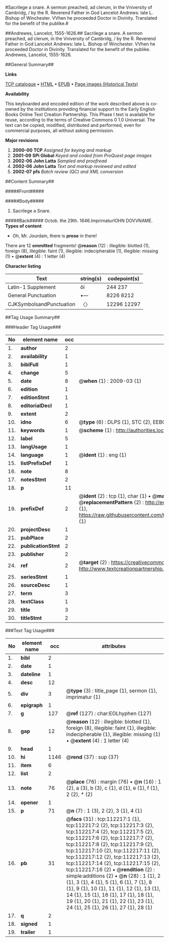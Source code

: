 #Sacrilege a snare. A sermon preached, ad clerum, in the Vniversity of Cambridg, / by the R. Reverend Father in God Lancelot Andrews: late L. Bishop of Winchester. VVhen he proceeded Doctor in Divinity. Translated for the benefit of the publike.#

##Andrewes, Lancelot, 1555-1626.##
Sacrilege a snare. A sermon preached, ad clerum, in the Vniversity of Cambridg, / by the R. Reverend Father in God Lancelot Andrews: late L. Bishop of Winchester. VVhen he proceeded Doctor in Divinity. Translated for the benefit of the publike.
Andrewes, Lancelot, 1555-1626.

##General Summary##

**Links**

[TCP catalogue](http://www.ota.ox.ac.uk/tcp/)  • 
[HTML](http://tei.it.ox.ac.uk/tcp/Texts-HTML/free/A25/A25410.html)  • 
[EPUB](http://tei.it.ox.ac.uk/tcp/Texts-EPUB/free/A25/A25410.epub) • 
[Page images (Historical Texts)](https://data.historicaltexts.jisc.ac.uk/view?pubId=eebo-99860110e&pageId=eebo-99860110e-112217-1)

**Availability**

This keyboarded and encoded edition of the
	       work described above is co-owned by the institutions
	       providing financial support to the Early English Books
	       Online Text Creation Partnership. This Phase I text is
	       available for reuse, according to the terms of Creative
	       Commons 0 1.0 Universal. The text can be copied,
	       modified, distributed and performed, even for
	       commercial purposes, all without asking permission.

**Major revisions**

1. __2000-00__ __TCP__ *Assigned for keying and markup*
1. __2001-09__ __SPi Global__ *Keyed and coded from ProQuest page images*
1. __2002-06__ __John Latta__ *Sampled and proofread*
1. __2002-06__ __John Latta__ *Text and markup reviewed and edited*
1. __2002-07__ __pfs__ *Batch review (QC) and XML conversion*

##Content Summary##

#####Front#####

#####Body#####

1. Sacrilege a Snare.

#####Back#####
Octob. the 29th. 1646.ImprimaturIOHN DOVVNAME.
**Types of content**

  * Oh, Mr. Jourdain, there is **prose** in there!

There are 12 **ommitted** fragments! 
 @__reason__ (12) : illegible: blotted (1), foreign (8), illegible: faint (1), illegible: indecipherable (1), illegible: missing (1)  •  @__extent__ (4) : 1 letter (4)

**Character listing**


|Text|string(s)|codepoint(s)|
|---|---|---|
|Latin-1 Supplement|ôí|244 237|
|General Punctuation|•—|8226 8212|
|CJKSymbolsandPunctuation|〈〉|12296 12297|

##Tag Usage Summary##

###Header Tag Usage###

|No|element name|occ|attributes|
|---|---|---|---|
|1.|__author__|2||
|2.|__availability__|1||
|3.|__biblFull__|1||
|4.|__change__|5||
|5.|__date__|8| @__when__ (1) : 2009-03 (1)|
|6.|__edition__|1||
|7.|__editionStmt__|1||
|8.|__editorialDecl__|1||
|9.|__extent__|2||
|10.|__idno__|6| @__type__ (6) : DLPS (1), STC (2), EEBO-CITATION (1), PROQUEST (1), VID (1)|
|11.|__keywords__|1| @__scheme__ (1) : http://authorities.loc.gov/ (1)|
|12.|__label__|5||
|13.|__langUsage__|1||
|14.|__language__|1| @__ident__ (1) : eng (1)|
|15.|__listPrefixDef__|1||
|16.|__note__|8||
|17.|__notesStmt__|2||
|18.|__p__|11||
|19.|__prefixDef__|2| @__ident__ (2) : tcp (1), char (1)  •  @__matchPattern__ (2) : ([0-9\-]+):([0-9IVX]+) (1), (.+) (1)  •  @__replacementPattern__ (2) : http://eebo.chadwyck.com/downloadtiff?vid=$1&page=$2 (1), https://raw.githubusercontent.com/textcreationpartnership/Texts/master/tcpchars.xml#$1 (1)|
|20.|__projectDesc__|1||
|21.|__pubPlace__|2||
|22.|__publicationStmt__|2||
|23.|__publisher__|2||
|24.|__ref__|2| @__target__ (2) : https://creativecommons.org/publicdomain/zero/1.0/ (1), http://www.textcreationpartnership.org/docs/. (1)|
|25.|__seriesStmt__|1||
|26.|__sourceDesc__|1||
|27.|__term__|3||
|28.|__textClass__|1||
|29.|__title__|3||
|30.|__titleStmt__|2||


###Text Tag Usage###

|No|element name|occ|attributes|
|---|---|---|---|
|1.|__bibl__|2||
|2.|__date__|1||
|3.|__dateline__|1||
|4.|__desc__|12||
|5.|__div__|3| @__type__ (3) : title_page (1), sermon (1), imprimatur (1)|
|6.|__epigraph__|1||
|7.|__g__|127| @__ref__ (127) : char:EOLhyphen (127)|
|8.|__gap__|12| @__reason__ (12) : illegible: blotted (1), foreign (8), illegible: faint (1), illegible: indecipherable (1), illegible: missing (1)  •  @__extent__ (4) : 1 letter (4)|
|9.|__head__|1||
|10.|__hi__|1146| @__rend__ (37) : sup (37)|
|11.|__item__|6||
|12.|__list__|2||
|13.|__note__|76| @__place__ (76) : margin (76)  •  @__n__ (16) : 1 (2), a (3), b (3), c (1), d (1), e (1), f (1), 2 (2), * (2)|
|14.|__opener__|1||
|15.|__p__|71| @__n__ (7) : 1 (3), 2 (2), 3 (1), 4 (1)|
|16.|__pb__|31| @__facs__ (31) : tcp:112217:1 (1), tcp:112217:2 (2), tcp:112217:3 (2), tcp:112217:4 (2), tcp:112217:5 (2), tcp:112217:6 (2), tcp:112217:7 (2), tcp:112217:8 (2), tcp:112217:9 (2), tcp:112217:10 (2), tcp:112217:11 (2), tcp:112217:12 (2), tcp:112217:13 (2), tcp:112217:14 (2), tcp:112217:15 (2), tcp:112217:16 (2)  •  @__rendition__ (2) : simple:additions (2)  •  @__n__ (28) : 1 (1), 2 (1), 3 (1), 4 (1), 5 (1), 6 (1), 7 (1), 8 (1), 9 (1), 10 (1), 11 (1), 12 (1), 13 (1), 14 (1), 15 (1), 16 (1), 17 (1), 18 (1), 19 (1), 20 (1), 21 (1), 22 (1), 23 (1), 24 (1), 25 (1), 26 (1), 27 (1), 28 (1)|
|17.|__q__|2||
|18.|__signed__|1||
|19.|__trailer__|1||
